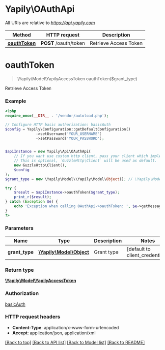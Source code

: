 # Yapily\OAuthApi

All URIs are relative to *https://api.yapily.com*

Method | HTTP request | Description
------------- | ------------- | -------------
[**oauthToken**](OAuthApi.md#oauthToken) | **POST** /oauth/token | Retrieve Access Token


# **oauthToken**
> \Yapily\Model\YapilyAccessToken oauthToken($grant_type)

Retrieve Access Token

### Example
```php
<?php
require_once(__DIR__ . '/vendor/autoload.php');

// Configure HTTP basic authorization: basicAuth
$config = Yapily\Configuration::getDefaultConfiguration()
              ->setUsername('YOUR_USERNAME')
              ->setPassword('YOUR_PASSWORD');


$apiInstance = new Yapily\Api\OAuthApi(
    // If you want use custom http client, pass your client which implements `GuzzleHttp\ClientInterface`.
    // This is optional, `GuzzleHttp\Client` will be used as default.
    new GuzzleHttp\Client(),
    $config
);
$grant_type = new \Yapily\Model\\Yapily\Model\Object(); // \Yapily\Model\Object | Grant type

try {
    $result = $apiInstance->oauthToken($grant_type);
    print_r($result);
} catch (Exception $e) {
    echo 'Exception when calling OAuthApi->oauthToken: ', $e->getMessage(), PHP_EOL;
}
?>
```

### Parameters

Name | Type | Description  | Notes
------------- | ------------- | ------------- | -------------
 **grant_type** | [**\Yapily\Model\Object**](../Model/.md)| Grant type | [default to client_credentials]

### Return type

[**\Yapily\Model\YapilyAccessToken**](../Model/YapilyAccessToken.md)

### Authorization

[basicAuth](../../README.md#basicAuth)

### HTTP request headers

 - **Content-Type**: application/x-www-form-urlencoded
 - **Accept**: application/json, application/xml

[[Back to top]](#) [[Back to API list]](../../README.md#documentation-for-api-endpoints) [[Back to Model list]](../../README.md#documentation-for-models) [[Back to README]](../../README.md)

